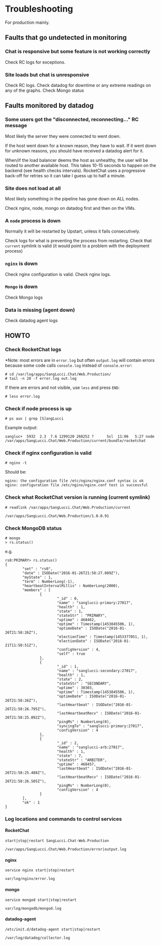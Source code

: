 # Troubleshooting

For production mainly.

## Faults that go undetected in monitoring

### Chat is responsive but some feature is not working correctly

Check RC logs for exceptions.

### Site loads but chat is unresponsive

Check RC logs. 
Check datadog for downtime or any extreme readings on any of the graphs.
Check Mongo status

## Faults monitored by datadog

### Some users got the "disconnected, reconnecting..." RC message

Most likely the server they were connected to went down.

If the host went down for a known reason, they have to wait. If it went down for unknown reasons, you should have received a datadog alert for it.

When/if the load balancer deems the host as unhealthy, the user will be routed to another available host. This takes 10-15 seconds to happen on the backend (see health checks intervals). RocketChat uses a progressive back-off for retries so it can take I guess up to half a minute. 

### Site does not load at all

Most likely something in the pipeline has gone down on ALL nodes. 

Check nginx, node, mongo on datadog first and then on the VMs. 

### A `node` process is down

Normally it will be restarted by Upstart, unless it fails consecutively. 

Check logs for what is preventing the process from restarting.
Check that `current` symlink is valid (it would point to a problem with the deployment process) 

### `nginx` is down

Check nginx configuration is valid.
Check nginx logs. 

### `Mongo` is down

Check Mongo logs

### Data is missing (agent down)

Check datadog agent logs

## HOWTO

### Check RocketChat logs

*Note: most errors are in `error.log` but often `output.log` will contain errors because some code calls `console.log` instead of `console.error`:

```
# cd /var/log/apps/SangLucci.Chat/Web.Production/
# tail -n 20 -f error.log out.log
```

If there are errors and not visible, use `less` and press `END`:

```
# less error.log
```

### Check if node process is up

```
# ps aux | grep [S]angLucci
```

Example output:

```
sangluc+  5932  2.3  7.6 1299120 268252 ?      Ssl  11:06   5:27 node /var/apps/SangLucci.Chat/Web.Production/current/bundle/rocketchat
```

### Check if nginx configuration is valid

```
# nginx -t
```

Should be:

```
nginx: the configuration file /etc/nginx/nginx.conf syntax is ok
nginx: configuration file /etc/nginx/nginx.conf test is successful
```

### Check what RocketChat version is running (current symlink)

```
# readlink /var/apps/SangLucci.Chat/Web.Production/current

/var/apps/SangLucci.Chat/Web.Production/1.0.0.91

```

### Check MongoDB status

```
# mongo
> rs.status()
```

e.g.

```
rs0:PRIMARY> rs.status()
{
        "set" : "rs0",
        "date" : ISODate("2016-01-26T21:58:27.089Z"),
        "myState" : 1,
        "term" : NumberLong(-1),
        "heartbeatIntervalMillis" : NumberLong(2000),
        "members" : [
                {
                        "_id" : 0,
                        "name" : "sanglucci-primary:27017",
                        "health" : 1,
                        "state" : 1,
                        "stateStr" : "PRIMARY",
                        "uptime" : 468462,
                        "optime" : Timestamp(1453845506, 1),
                        "optimeDate" : ISODate("2016-01-26T21:58:26Z"),
                        "electionTime" : Timestamp(1453377051, 1),
                        "electionDate" : ISODate("2016-01-21T11:50:51Z"),
                        "configVersion" : 4,
                        "self" : true
                },
                {
                        "_id" : 1,
                        "name" : "sanglucci-secondary:27017",
                        "health" : 1,
                        "state" : 2,
                        "stateStr" : "SECONDARY",
                        "uptime" : 30303,
                        "optime" : Timestamp(1453845506, 1),
                        "optimeDate" : ISODate("2016-01-26T21:58:26Z"),
                        "lastHeartbeat" : ISODate("2016-01-26T21:58:26.795Z"),
                        "lastHeartbeatRecv" : ISODate("2016-01-26T21:58:25.092Z"),
                        "pingMs" : NumberLong(0),
                        "syncingTo" : "sanglucci-primary:27017",
                        "configVersion" : 4
                },
                {
                        "_id" : 2,
                        "name" : "sanglucci-arb:27017",
                        "health" : 1,
                        "state" : 7,
                        "stateStr" : "ARBITER",
                        "uptime" : 468457,
                        "lastHeartbeat" : ISODate("2016-01-26T21:58:25.488Z"),
                        "lastHeartbeatRecv" : ISODate("2016-01-26T21:58:26.505Z"),
                        "pingMs" : NumberLong(0),
                        "configVersion" : 4
                }
        ],
        "ok" : 1
}

```

### Log locations and commands to control services

#### RocketChat

`start|stop|restart SangLucci.Chat-Web.Production`

`/var/apps/SangLucci.Chat/Web.Production/error|output.log`

#### nginx

`service nginx start|stop|restart`

`var/log/nginx/error.log`

#### mongo

`service mongod start|stop|restart`

`var/log/mongodb/mongod.log`

#### datadog-agent

`/etc/init.d/datadog-agent start|stop|restart`

`/var/log/datadog/collector.log`